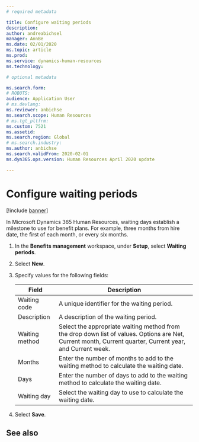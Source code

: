 ```yaml
---
# required metadata

title: Configure waiting periods
description: 
author: andreabichsel
manager: AnnBe
ms.date: 02/01/2020
ms.topic: article
ms.prod: 
ms.service: dynamics-human-resources
ms.technology: 

# optional metadata

ms.search.form: 
# ROBOTS: 
audience: Application User
# ms.devlang: 
ms.reviewer: anbichse
ms.search.scope: Human Resources
# ms.tgt_pltfrm: 
ms.custom: 7521
ms.assetid: 
ms.search.region: Global
# ms.search.industry: 
ms.author: anbichse
ms.search.validFrom: 2020-02-01
ms.dyn365.ops.version: Human Resources April 2020 update

---
```


# Configure waiting periods

[!include [banner](includes/preview-feature.md)]

In Microsoft Dynamics 365 Human Resources, waiting days establish a milestone to use for benefit plans. For example, three months from hire date, the first of each month, or every six months.   

1. In the **Benefits management** workspace, under **Setup**, select **Waiting periods**.

2. Select **New**.

3. Specify values for the following fields:

   | Field | Description |
   | --- | --- |
   | Waiting code | A unique identifier for the waiting period. |
   | Description | A description of the waiting period. |
   | Waiting method | Select the appropriate waiting method from the drop down list of values. Options are Net, Current month, Current quarter, Current year, and Current week. |
   | Months | Enter the number of months to add to the waiting method to calculate the waiting date. |
   | Days | Enter the number of days to add to the waiting method to calculate the waiting date. |
   | Waiting day | Select the waiting day to use to calculate the waiting date. |

4. Select **Save**.

## See also